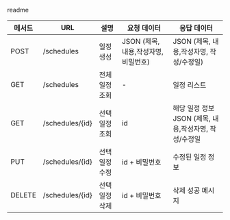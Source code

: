 readme

| 메서드 | URL             | 설명       | 요청 데이터 | 응답 데이터 |
|--------|-----------------|----------|-------------|-------------|
| POST   | /schedules      | 일정 생성    | JSON (제목, 내용,작성자명, 비밀번호) | JSON (제목, 내용,작성자명, 작성/수정일)  |
| GET    | /schedules      | 전체 일정 조회 | - | 일정 리스트 |
| GET    | /schedules/{id} | 선택 일정 조회 | id | 해당 일정 정보<br/>JSON (제목, 내용,작성자명, 작성/수정일 |
| PUT    | /schedules/{id} | 선택 일정 수정 | id + 비밀번호 | 수정된 일정 정보 |
| DELETE | /schedules/{id} | 선택 일정 삭제 | id + 비밀번호 | 삭제 성공 메시지 |


